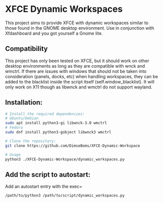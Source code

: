 # XFCE Dynamic Workspaces
This project aims to provide XFCE with dynamic workspaces similar to those found in the GNOME desktop environment. Use in conjunction with Xfdashboard and you got yourself a Gnome lite.

## Compatibility
This project has only been tested on XFCE, but it should work on other desktop environments as long as they are compatible with wnck and wmctrl. If there are issues with windows that should not be taken into consideration (panels, docks, etc) when handling workspaces, they can be added to the blacklist inside the script itself (self.window_blacklist). It will only work on X11 though as libwnck and wmctrl do not support wayland.

## Installation:
```bash
# Install the required dependencies:
# Ubuntu/Debian
sudo apt install python3-gi libwnck-3.0 wmctrl
# Fedora
sudo dnf install python3-gobject libwnck3 wmctrl

# Clone the repository:
git clone https://github.com/DimseBoms/XFCE-Dynamic-Workspace

# Usage
python3 ./XFCE-Dynamic-Workspace/dynamic_workspaces.py
```

## Add the script to autostart:
Add an autostart entry with the exec=
```
/path/to/python3 /path/to/script/dynamic_workspaces.py
```
